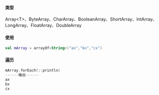 #### 类型

Array\<T\>、ByteArray、CharArray、BooleanArray、ShortArray、IntArray、LongArray、FloatArray、DoubleArray

#### 使用

```kotlin
val mArray = arrayOf<String>("ax","bx","cx")
```

#### 遍历

```kotlin
mArray.forEach(::println)
------输出------
ax
bx
cx
```

